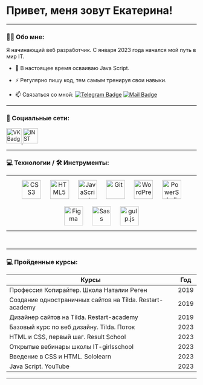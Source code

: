 # Привет, меня зовут Екатерина!

---

### :man_technologist: Обо мне:

Я начинающий веб разработчик. С января 2023 года начался мой путь в мир IT.

- :seedling: В настоящее время осваиваю Java Script.

- :zap: Регулярно пишу код, тем самым тренируя свои навыки.

- :mailbox: Cвязаться со мной: [![Telegram Badge](https://img.shields.io/badge/-ekaterinaatet-skyblue?style=flat&logo=Telegram&logoColor=white)](https://t.me/ekaterinaatet) [![Mail Badge](https://img.shields.io/badge/-Mail-blue?style=flat&logo=Mail&logoColor=white)](mailto:ekaterina.psychologist@mail.ru)

---

### 🤝 Социальные сети:

 <a href="https://vk.com/id47677518" target="_blank">
      <img src="https://cdn-icons-png.flaticon.com/512/145/145813.png" width="40" height="40" alt="VK Badge"/>
    </a>
<a href="https://instagram.com/katerinatet_" target="_blank">
      <img src="https://cdn.icon-icons.com/icons2/1211/PNG/512/1491580635-yumminkysocialmedia26_83102.png" width="40" height="40" alt="INST Badge"/>
    </a>

---

### 💻 Технологии / 🛠 Инструменты:

<table><tr><td valign="top" width="100%">

<div align="center">  
<a href="https://www.w3schools.com/css/" target="_blank"><img style="margin: 10px" src="https://profilinator.rishav.dev/skills-assets/css3-original-wordmark.svg" alt="CSS3" height="50" /></a>  
<a href="https://en.wikipedia.org/wiki/HTML5" target="_blank"><img style="margin: 10px" src="https://profilinator.rishav.dev/skills-assets/html5-original-wordmark.svg" alt="HTML5" height="50" /></a>  
<a href="https://www.javascript.com/" target="_blank"><img style="margin: 10px" src="https://profilinator.rishav.dev/skills-assets/javascript-original.svg" alt="JavaScript" height="50" /></a>  
<a href="https://github.com/" target="_blank"><img style="margin: 10px" src="https://profilinator.rishav.dev/skills-assets/git-scm-icon.svg" alt="Git" height="50" /></a>  
<a href="https://wordpress.com/" target="_blank"><img style="margin: 10px" src="https://profilinator.rishav.dev/skills-assets/wordpress.png" alt="WordPress" height="50" /></a>  
<a href="https://docs.microsoft.com/en-us/powershell/" target="_blank"><img style="margin: 10px" src="https://profilinator.rishav.dev/skills-assets/powershell.png" alt="PowerShell" height="50" /></a>  
<a href="https://www.figma.com/" target="_blank"><img style="margin: 10px" src="https://profilinator.rishav.dev/skills-assets/figma-icon.svg" alt="Figma" height="50" /></a>  
<a href="https://sass-lang.com/" target="_blank"><img style="margin: 10px" src="https://profilinator.rishav.dev/skills-assets/sass-original.svg" alt="Sass" height="50" /></a>  
<a href="https://gulpjs.com/" target="_blank"><img style="margin: 10px" src="https://profilinator.rishav.dev/skills-assets/gulp-plain.svg" alt="gulp.js" height="50" /></a>  
</div>

</td></tr></table>

<br/>

---

### 💻 Пройденные курсы:

| Курсы                                                    | Год  |
| -------------------------------------------------------- | :--: |
| Профессия Копирайтер. Школа Наталии Реген                | 2019 |
| Создание одностраничных сайтов на Tilda. Restart-academy | 2019 |
| Дизайнер сайтов на Tilda. Restart-academy                | 2019 |
| Базовый курс по веб дизайну. Tilda. Поток                | 2023 |
| HTML и CSS, первый шаг. Result School                    | 2023 |
| Открытые вебинары школы IT-girlsschool                   | 2023 |
| Введение в CSS и HTML. Sololearn                         | 2023 |
| Java Script. YouTube                                     | 2023 |

---
